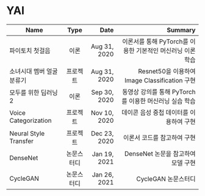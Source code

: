 # YAI

| Name | Type | Date | Summary |
|---|:---:|---:|---:|
| 파이토치 첫걸음 | 이론 | Aug 31, 2020 | 이론서를 통해 PyTorch를 이용한 기본적인 머신러닝 이론 학습
| 소녀시대 멤버 얼굴 분류기 | 프로젝트 | Aug 31, 2020 | Resnet50을 이용하여 Image Classification 구현
| 모두를 위한 딥러닝2 | 이론 | Sep 30, 2020 | 동영상 강의를 통해 PyTorch를 이용한 머신러닝 실습 학습
| Voice Categorization | 프로젝트 | Nov 10, 2020 | 데이콘 음성 중첩 데이터를 이용하여 구현
| Neural Style Transfer | 프로젝트 | Dec 23, 2020 | 이론서 코드를 참고하여 구현
| DenseNet | 논문스터디 | Jan 19, 2021 | DenseNet 논문을 참고하여 모델 구현
| CycleGAN | 논문스터디 | Jan 26, 2021 | CycleGAN 논문스터디
